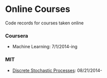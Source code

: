 Online Courses
========

Code records for courses taken online

### Coursera
* Machine Learning: 7/1/2014-ing


### MIT
* [Discrete Stochastic Processes](http://ocw.mit.edu/courses/electrical-engineering-and-computer-science/6-262-discrete-stochastic-processes-spring-2011/): 08/21/2014-
